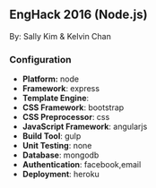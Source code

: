 ## EngHack 2016 (Node.js)

By: Sally Kim & Kelvin Chan

### Configuration
- **Platform:** node
- **Framework**: express
- **Template Engine**: 
- **CSS Framework**: bootstrap
- **CSS Preprocessor**: css
- **JavaScript Framework**: angularjs
- **Build Tool**: gulp
- **Unit Testing**: none
- **Database**: mongodb
- **Authentication**: facebook,email
- **Deployment**: heroku

